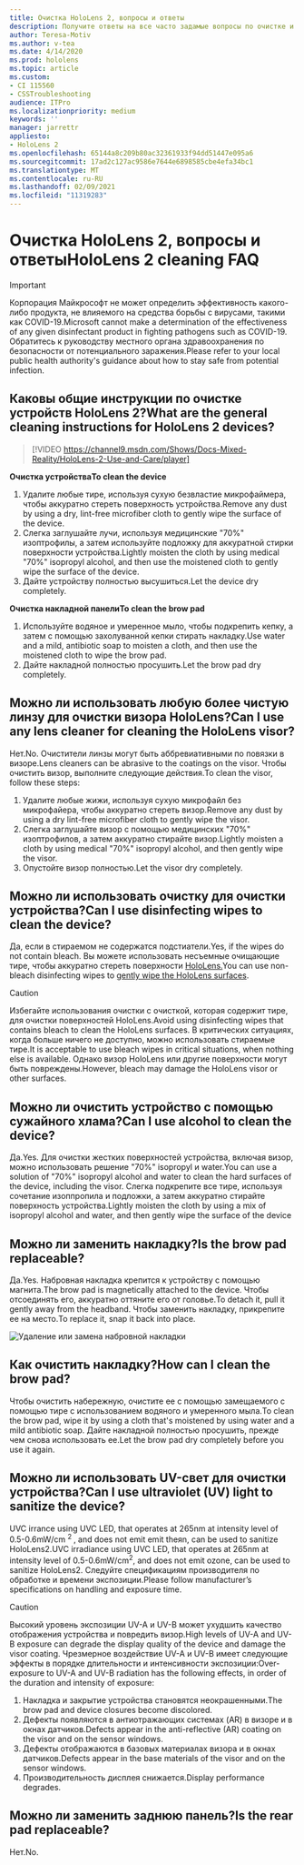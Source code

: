 ```yaml
---
title: Очистка HoloLens 2, вопросы и ответы
description: Получите ответы на все часто задамые вопросы по очистке и обслуживанию устройства HoloLens 2.
author: Teresa-Motiv
ms.author: v-tea
ms.date: 4/14/2020
ms.prod: hololens
ms.topic: article
ms.custom:
- CI 115560
- CSSTroubleshooting
audience: ITPro
ms.localizationpriority: medium
keywords: ''
manager: jarrettr
appliesto:
- HoloLens 2
ms.openlocfilehash: 65144a8c209b80ac32361933f94dd51447e095a6
ms.sourcegitcommit: 17ad2c127ac9586e7644e6898585cbe4efa34bc1
ms.translationtype: MT
ms.contentlocale: ru-RU
ms.lasthandoff: 02/09/2021
ms.locfileid: "11319283"
---
```

# <span data-ttu-id="189bb-103">Очистка HoloLens 2, вопросы и ответы</span><span class="sxs-lookup"><span data-stu-id="189bb-103">HoloLens 2 cleaning FAQ</span></span>

> [!IMPORTANT]  
> <span data-ttu-id="189bb-104">Корпорация Майкрософт не может определить эффективность какого-либо продукта, не влияемого на средства борьбы с вирусами, такими как COVID-19.</span><span class="sxs-lookup"><span data-stu-id="189bb-104">Microsoft cannot make a determination of the effectiveness of any given disinfectant product in fighting pathogens such as COVID-19.</span></span> <span data-ttu-id="189bb-105">Обратитесь к руководству местного органа здравоохранения по безопасности от потенциального заражения.</span><span class="sxs-lookup"><span data-stu-id="189bb-105">Please refer to your local public health authority's guidance about how to stay safe from potential infection.</span></span>  

## <span data-ttu-id="189bb-106">Каковы общие инструкции по очистке устройств HoloLens 2?</span><span class="sxs-lookup"><span data-stu-id="189bb-106">What are the general cleaning instructions for HoloLens 2 devices?</span></span>

> [!VIDEO https://channel9.msdn.com/Shows/Docs-Mixed-Reality/HoloLens-2-Use-and-Care/player]

<!-- <iframe src="https://channel9.msdn.com/Shows/Docs-Mixed-Reality/HoloLens-2-Use-and-Care/player" width="960" height="540" allowFullScreen frameBorder="0" title="HoloLens 2 Use and Care - Microsoft Channel 9 Video"></iframe> -->

**<span data-ttu-id="189bb-107">Очистка устройства</span><span class="sxs-lookup"><span data-stu-id="189bb-107">To clean the device</span></span>**

1. <span data-ttu-id="189bb-108">Удалите любые тире, используя сухую безвластие микрофаймера, чтобы аккуратно стереть поверхность устройства.</span><span class="sxs-lookup"><span data-stu-id="189bb-108">Remove any dust by using a dry, lint-free microfiber cloth to gently wipe the surface of the device.</span></span>
1. <span data-ttu-id="189bb-109">Слегка заглушайте лучи, используя медицинские "70%" изоптрофилы, а затем используйте подложку для аккуратной стирки поверхности устройства.</span><span class="sxs-lookup"><span data-stu-id="189bb-109">Lightly moisten the cloth by using medical "70%" isopropyl alcohol, and then use the moistened cloth to gently wipe the surface of the device.</span></span>
1. <span data-ttu-id="189bb-110">Дайте устройству полностью высушиться.</span><span class="sxs-lookup"><span data-stu-id="189bb-110">Let the device dry completely.</span></span>

**<span data-ttu-id="189bb-111">Очистка накладной панели</span><span class="sxs-lookup"><span data-stu-id="189bb-111">To clean the brow pad</span></span>**

1. <span data-ttu-id="189bb-112">Используйте водяное и умеренное мыло, чтобы подкрепить кепку, а затем с помощью захолуванной кепки стирать накладку.</span><span class="sxs-lookup"><span data-stu-id="189bb-112">Use water and a mild, antibiotic soap to moisten a cloth, and then use the moistened cloth to wipe the brow pad.</span></span>
1. <span data-ttu-id="189bb-113">Дайте накладной полностью просушить.</span><span class="sxs-lookup"><span data-stu-id="189bb-113">Let the brow pad dry completely.</span></span>

## <span data-ttu-id="189bb-114">Можно ли использовать любую более чистую линзу для очистки визора HoloLens?</span><span class="sxs-lookup"><span data-stu-id="189bb-114">Can I use any lens cleaner for cleaning the HoloLens visor?</span></span>

<span data-ttu-id="189bb-115">Нет.</span><span class="sxs-lookup"><span data-stu-id="189bb-115">No.</span></span> <span data-ttu-id="189bb-116">Очистители линзы могут быть аббревиативными по повязки в визоре.</span><span class="sxs-lookup"><span data-stu-id="189bb-116">Lens cleaners can be abrasive to the coatings on the visor.</span></span> <span data-ttu-id="189bb-117">Чтобы очистить визор, выполните следующие действия.</span><span class="sxs-lookup"><span data-stu-id="189bb-117">To clean the visor, follow these steps:</span></span>  

1. <span data-ttu-id="189bb-118">Удалите любые жижи, используя сухую микрофайл без микрофайера, чтобы аккуратно стереть визор.</span><span class="sxs-lookup"><span data-stu-id="189bb-118">Remove any dust by using a dry lint-free microfiber cloth to gently wipe the visor.</span></span>
1. <span data-ttu-id="189bb-119">Слегка заглушайте визор с помощью медицинских "70%" изоптрофилов, а затем аккуратно стирайте визор.</span><span class="sxs-lookup"><span data-stu-id="189bb-119">Lightly moisten a cloth by using medical "70%" isopropyl alcohol, and then gently wipe the visor.</span></span>
1. <span data-ttu-id="189bb-120">Опустойте визор полностью.</span><span class="sxs-lookup"><span data-stu-id="189bb-120">Let the visor dry completely.</span></span>

## <span data-ttu-id="189bb-121">Можно ли использовать очистку для очистки устройства?</span><span class="sxs-lookup"><span data-stu-id="189bb-121">Can I use disinfecting wipes to clean the device?</span></span>

<span data-ttu-id="189bb-122">Да, если в стираемом не содержатся подстиатели.</span><span class="sxs-lookup"><span data-stu-id="189bb-122">Yes, if the wipes do not contain bleach.</span></span> <span data-ttu-id="189bb-123">Вы можете использовать несъемные очищающие тире, чтобы аккуратно стереть поверхности [HoloLens.](#what-are-the-general-cleaning-instructions-for-hololens-2-devices)</span><span class="sxs-lookup"><span data-stu-id="189bb-123">You can use non-bleach disinfecting wipes to [gently wipe the HoloLens surfaces](#what-are-the-general-cleaning-instructions-for-hololens-2-devices).</span></span>  

> [!CAUTION]  
> <span data-ttu-id="189bb-124">Избегайте использования очистки с очисткой, которая содержит тире, для очистки поверхностей HoloLens.</span><span class="sxs-lookup"><span data-stu-id="189bb-124">Avoid using disinfecting wipes that contains bleach to clean the HoloLens surfaces.</span></span> <span data-ttu-id="189bb-125">В критических ситуациях, когда больше ничего не доступно, можно использовать стираемые тире.</span><span class="sxs-lookup"><span data-stu-id="189bb-125">It is acceptable to use bleach wipes in critical situations, when nothing else is available.</span></span> <span data-ttu-id="189bb-126">Однако визор HoloLens или другие поверхности могут быть повреждены.</span><span class="sxs-lookup"><span data-stu-id="189bb-126">However, bleach may damage the HoloLens visor or other surfaces.</span></span>

## <span data-ttu-id="189bb-127">Можно ли очистить устройство с помощью сужайного хлама?</span><span class="sxs-lookup"><span data-stu-id="189bb-127">Can I use alcohol to clean the device?</span></span>

<span data-ttu-id="189bb-128">Да.</span><span class="sxs-lookup"><span data-stu-id="189bb-128">Yes.</span></span> <span data-ttu-id="189bb-129">Для очистки жестких поверхностей устройства, включая визор, можно использовать решение "70%" isopropyl и water.</span><span class="sxs-lookup"><span data-stu-id="189bb-129">You can use a solution of "70%" isopropyl alcohol and water to clean the hard surfaces of the device, including the visor.</span></span> <span data-ttu-id="189bb-130">Слегка подкрепите все тире, используя сочетание изоппропила и подложки, а затем аккуратно стирайте поверхность устройства.</span><span class="sxs-lookup"><span data-stu-id="189bb-130">Lightly moisten the cloth by using a mix of isopropyl alcohol and water, and then gently wipe the surface of the device</span></span>

## <span data-ttu-id="189bb-131">Можно ли заменить накладку?</span><span class="sxs-lookup"><span data-stu-id="189bb-131">Is the brow pad replaceable?</span></span>

<span data-ttu-id="189bb-132">Да.</span><span class="sxs-lookup"><span data-stu-id="189bb-132">Yes.</span></span> <span data-ttu-id="189bb-133">Набровная накладка крепится к устройству с помощью магнита.</span><span class="sxs-lookup"><span data-stu-id="189bb-133">The brow pad is magnetically attached to the device.</span></span> <span data-ttu-id="189bb-134">Чтобы отсоединять его, аккуратно оттяните его от головье.</span><span class="sxs-lookup"><span data-stu-id="189bb-134">To detach it, pull it gently away from the headband.</span></span> <span data-ttu-id="189bb-135">Чтобы заменить накладку, прикрепите ее на место.</span><span class="sxs-lookup"><span data-stu-id="189bb-135">To replace it, snap it back into place.</span></span>

![Удаление или замена набровной накладки](images/hololens2-remove-browpad.png)

## <span data-ttu-id="189bb-137">Как очистить накладку?</span><span class="sxs-lookup"><span data-stu-id="189bb-137">How can I clean the brow pad?</span></span>

<span data-ttu-id="189bb-138">Чтобы очистить набережную, очистите ее с помощью замещаемого с помощью тире с использованием водяного и умеренного мыла.</span><span class="sxs-lookup"><span data-stu-id="189bb-138">To clean the brow pad, wipe it by using a cloth that's moistened by using water and a mild antibiotic soap.</span></span> <span data-ttu-id="189bb-139">Дайте накладной полностью просушить, прежде чем снова использовать ее.</span><span class="sxs-lookup"><span data-stu-id="189bb-139">Let the brow pad dry completely before you use it again.</span></span>

## <span data-ttu-id="189bb-140">Можно ли использовать UV-свет для очистки устройства?</span><span class="sxs-lookup"><span data-stu-id="189bb-140">Can I use ultraviolet (UV) light to sanitize the device?</span></span>

<span data-ttu-id="189bb-141">UVC irrance using UVC LED, that operates at 265nm at intensity level of 0.5-0.6mW/cm <sup> 2 </sup> , and does not emit emit theяn, can be used to sanitize HoloLens2.</span><span class="sxs-lookup"><span data-stu-id="189bb-141">UVC irradiance using UVC LED, that operates at 265nm at intensity level of 0.5-0.6mW/cm<sup>2</sup>, and does not emit ozone, can be used to sanitize HoloLens2.</span></span> <span data-ttu-id="189bb-142">Следуйте спецификациям производителя по обработке и времени экспозиции.</span><span class="sxs-lookup"><span data-stu-id="189bb-142">Please follow manufacturer’s specifications on handling and exposure time.</span></span>

> [!CAUTION]  
> <span data-ttu-id="189bb-143">Высокий уровень экспозиции UV-A и UV-B может ухудшить качество отображения устройства и повредить визор.</span><span class="sxs-lookup"><span data-stu-id="189bb-143">High levels of UV-A and UV-B exposure can degrade the display quality of the device and damage the visor coating.</span></span> <span data-ttu-id="189bb-144">Чрезмерное воздействие UV-A и UV-B имеет следующие эффекты в порядке длительности и интенсивности экспозиции:</span><span class="sxs-lookup"><span data-stu-id="189bb-144">Over-exposure to UV-A and UV-B radiation has the following effects, in order of the duration and intensity of exposure:</span></span>
>  
> 1. <span data-ttu-id="189bb-145">Накладка и закрытие устройства становятся неокрашенными.</span><span class="sxs-lookup"><span data-stu-id="189bb-145">The brow pad and device closures become discolored.</span></span>
> 1. <span data-ttu-id="189bb-146">Дефекты появляются в антиотражающих системах (AR) в визоре и в окнах датчиков.</span><span class="sxs-lookup"><span data-stu-id="189bb-146">Defects appear in the anti-reflective (AR) coating on the visor and on the sensor windows.</span></span>
> 1. <span data-ttu-id="189bb-147">Дефекты отображаются в базовых материалах визора и в окнах датчиков.</span><span class="sxs-lookup"><span data-stu-id="189bb-147">Defects appear in the base materials of the visor and on the sensor windows.</span></span>
> 1. <span data-ttu-id="189bb-148">Производительность дисплея снижается.</span><span class="sxs-lookup"><span data-stu-id="189bb-148">Display performance degrades.</span></span>

## <span data-ttu-id="189bb-149">Можно ли заменить заднюю панель?</span><span class="sxs-lookup"><span data-stu-id="189bb-149">Is the rear pad replaceable?</span></span>

<span data-ttu-id="189bb-150">Нет.</span><span class="sxs-lookup"><span data-stu-id="189bb-150">No.</span></span>

